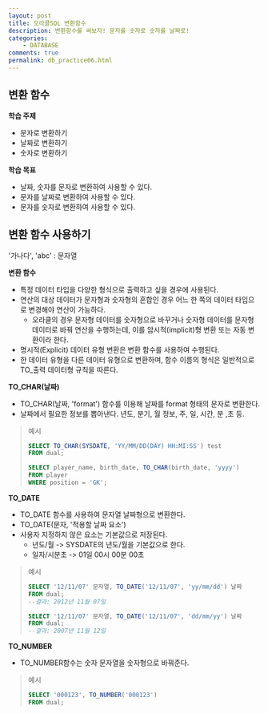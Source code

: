 ```yaml
---
layout: post
title: 오라클SQL 변환함수
description: 변환함수를 써보자! 문자를 숫자로 숫자를 날짜로!
categories:
    - DATABASE
comments: true
permalink: db_practice06.html
---
```

## 변환 함수

**학습 주제**

* 문자로 변환하기
* 날짜로 변환하기
* 숫자로 변환하기

**학습 목표**

* 날짜, 숫자를 문자로 변환하여 사용할 수 있다.
* 문자를 날짜로 변환하여 사용할 수 있다.
* 문자를 숫자로 변환하여 사용할 수 있다.

## 변환 함수 사용하기

'가나다',  'abc' : 문자열

**변환 함수**

* 특정 데이터 타입을 다양한 형식으로 출력하고 싶을 경우에 사용된다.
* 연산의 대상 데이터가 문자형과 숫자형의 혼합인 경우 어느 한 쪽의 데이터 타입으로 변경해야 연산이 가능하다.
  * 오라클의 경우 문자형 데이터를 숫자형으로 바꾸거나 숫자형 데이터를 문자형 데이터로 바꿔 연산을 수행하는데, 이를 암시적(implicit)형 변환 또는 자동 변환이라 한다.
* 명시적(Explicit) 데이터 유형 변환은 변환 함수를 사용하여 수행된다.
* 한 데이터 유형을 다른 데이터 유형으로 변환하며, 함수 이름의 형식은 일반적으로 TO_출력 데이터형 규칙을 따른다.

**TO_CHAR(날짜)**

* TO_CHAR(날짜, 'format') 함수를 이용해 날짜를 format 형태의 문자로 변환한다.
* 날짜에서 필요한 정보를 뽑아낸다. 년도, 분기, 월 정보, 주, 일, 시간, 분 ,초 등.

> 예시
>
> ```sql
> SELECT TO_CHAR(SYSDATE, 'YY/MM/DD(DAY) HH:MI:SS') test
> FROM dual;
> 
> SELECT player_name, birth_date, TO_CHAR(birth_date, 'yyyy')
> FROM player
> WHERE position = 'GK';
> ```

**TO_DATE**

* TO_DATE 함수를 사용하여 문자열 날짜형으로 변환한다.
* TO_DATE(문자, '적용할 날짜 요소')
* 사용자 지정하지 않은 요소는 기본값으로 저장된다.
  * 년도/월 -> SYSDATE의 년도/월을 기본값으로 한다.
  * 일자/시분초 -> 01일 00시 00분 00초

> 예시
>
> ```sql
> SELECT '12/11/07' 문자열, TO_DATE('12/11/07', 'yy/mm/dd') 날짜
> FROM dual;
> --결과: 2012년 11월 07일
> 
> SELECT '12/11/07' 문자열, TO_DATE('12/11/07', 'dd/mm/yy') 날짜
> FROM dual;
> --결과: 2007년 11월 12일
> ```

**TO_NUMBER**

* TO_NUMBER함수는 숫자 문자열을 숫자형으로 바꿔준다.

> 예시
>
> ```sql
> SELECT '000123', TO_NUMBER('000123')
> FROM dual;
> ```



